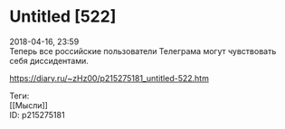 Untitled [522]
===============

   
 2018-04-16, 23:59   
  Теперь все российские пользователи Телеграма могут чувствовать себя диссидентами.   
    
 <https://diary.ru/~zHz00/p215275181_untitled-522.htm>   
   
 Теги:   
 [[Мысли]]   
 ID: p215275181